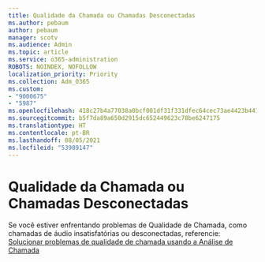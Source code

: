```yaml
---
title: Qualidade da Chamada ou Chamadas Desconectadas
ms.author: pebaum
author: pebaum
manager: scotv
ms.audience: Admin
ms.topic: article
ms.service: o365-administration
ROBOTS: NOINDEX, NOFOLLOW
localization_priority: Priority
ms.collection: Adm_O365
ms.custom:
- "9000675"
- "5987"
ms.openlocfilehash: 418c27b4a77038a0bcf001df31f331dfec64cec73ae4423b441c849b63e0bc48
ms.sourcegitcommit: b5f7da89a650d2915dc652449623c78be6247175
ms.translationtype: HT
ms.contentlocale: pt-BR
ms.lasthandoff: 08/05/2021
ms.locfileid: "53989147"
---
```

# <a name="call-quality-or-dropped-calls"></a>Qualidade da Chamada ou Chamadas Desconectadas

Se você estiver enfrentando problemas de Qualidade de Chamada, como chamadas de áudio insatisfatórias ou desconectadas, referencie: [Solucionar problemas de qualidade de chamada usando a Análise de Chamada](https://docs.microsoft.com/microsoftteams/use-call-analytics-to-troubleshoot-poor-call-quality#troubleshoot-call-quality-problems-using-call-analytics)